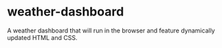 # weather-dashboard
A weather dashboard that will run in the browser and feature dynamically updated HTML and CSS.
